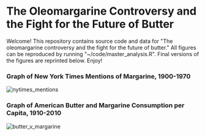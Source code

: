 # The Oleomargarine Controversy and the Fight for the Future of Butter

Welcome! This repository contains source code and data for "The oleomargarine controversy and the fight for the future of butter." All figures can be reproduced by running "~/code/master_analysis.R". Final versions of the figures are reprinted below. Enjoy!

### Graph of New York Times Mentions of Margarine, 1900-1970
![nytimes_mentions](https://github.com/WilsonMKing/margarine/assets/106451637/44d8bfc5-e44d-4d15-8547-f9b4af145ee0)

### Graph of American Butter and Margarine Consumption per Capita, 1910-2010
![butter_v_margarine](https://github.com/WilsonMKing/margarine/assets/106451637/9fda3201-d99f-42e4-ab55-32a703beea17)
